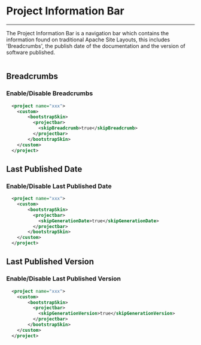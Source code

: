 # Project Information Bar
<hr/>

The Project Information Bar is a navigation bar which contains the information found on traditional Apache Site Layouts, this includes 'Breadcrumbs', the publish date of the documentation and the version of software published.

![]()

## Breadcrumbs

### Enable/Disable Breadcrumbs

```xml
  <project name="xxx">
    <custom>
        <bootstrapSkin>
          <projectbar>
            <skipBreadcrumb>true</skipBreadcrumb>
          </projectbar>
        </bootstrapSkin>
    </custom>
  </project>
```

## Last Published Date

### Enable/Disable Last Published Date
```xml
  <project name="xxx">
    <custom>
        <bootstrapSkin>
          <projectbar>
            <skipGenerationDate>true</skipGenerationDate>
          </projectbar>
        </bootstrapSkin>
    </custom>
  </project>
```

## Last Published Version

### Enable/Disable Last Published Version
```xml
  <project name="xxx">
    <custom>
        <bootstrapSkin>
          <projectbar>
            <skipGenerationVersion>true</skipGenerationVersion>
          </projectbar>
        </bootstrapSkin>
    </custom>
  </project>
```